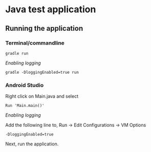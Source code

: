 # Java test application

## Running the application

### Terminal/commandline
```
gradle run
```

*Enabling logging*
```
gradle -DloggingEnabled=true run
```

### Android Studio

Right click on Main.java and select 
```
Run 'Main.main()'
```

*Enabling logging*

Add the following line to, Run -> Edit Configurations -> VM Options
```
-DloggingEnabled=true
```

Next, run the application.
